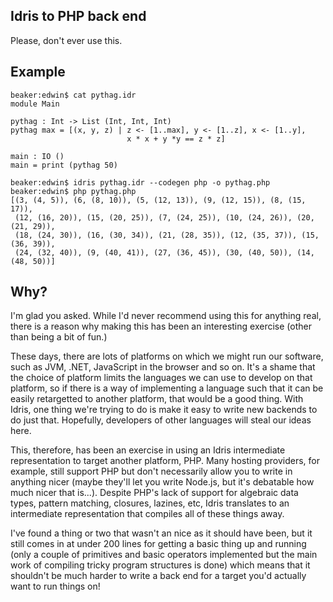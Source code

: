 Idris to PHP back end
---------------------

Please, don't ever use this.

Example
-------

    beaker:edwin$ cat pythag.idr 
    module Main

    pythag : Int -> List (Int, Int, Int)
    pythag max = [(x, y, z) | z <- [1..max], y <- [1..z], x <- [1..y],
                              x * x + y *y == z * z]

    main : IO ()
    main = print (pythag 50)

    beaker:edwin$ idris pythag.idr --codegen php -o pythag.php
    beaker:edwin$ php pythag.php 
    [(3, (4, 5)), (6, (8, 10)), (5, (12, 13)), (9, (12, 15)), (8, (15, 17)), 
     (12, (16, 20)), (15, (20, 25)), (7, (24, 25)), (10, (24, 26)), (20, (21, 29)), 
     (18, (24, 30)), (16, (30, 34)), (21, (28, 35)), (12, (35, 37)), (15, (36, 39)), 
     (24, (32, 40)), (9, (40, 41)), (27, (36, 45)), (30, (40, 50)), (14, (48, 50))]

Why?
----

I'm glad you asked. While I'd never recommend using this for anything real, there
is a reason why making this has been an interesting exercise (other than being
a bit of fun.)

These days, there are lots of platforms on which we might run our software,
such as JVM, .NET, JavaScript in the browser and so on. It's a shame that the
choice of platform limits the languages we can use to develop on that platform,
so if there is a way of implementing a language such that it can be easily
retargetted to another platform, that would be a good thing.  With Idris, one
thing we're trying to do is make it easy to write new backends to do just that. 
Hopefully, developers of other languages will steal our ideas here.

This, therefore, has been an exercise in using an Idris intermediate
representation to target another platform, PHP. Many hosting providers, for
example, still support PHP but don't necessarily allow you to write in anything
nicer (maybe they'll let you write Node.js, but it's debatable how much nicer
that is...).  Despite PHP's lack of support for algebraic data types, pattern
matching, closures, lazines, etc, Idris translates to an intermediate
representation that compiles all of these things away.

I've found a thing or two that wasn't an nice as it should have been, but it
still comes in at under 200 lines for getting a basic thing up and running
(only a couple of primitives and basic operators implemented but the main work
of compiling tricky program structures is done) which means that it shouldn't be
much harder to write a back end for a target you'd actually want to run things on!



